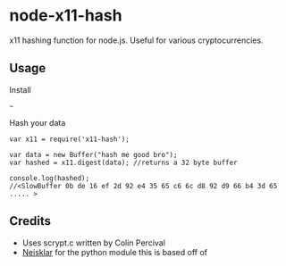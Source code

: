 node-x11-hash
===============

x11 hashing function for node.js. Useful for various cryptocurrencies.

Usage
-----

Install

    ~


Hash your data

    var x11 = require('x11-hash');

    var data = new Buffer("hash me good bro");
    var hashed = x11.digest(data); //returns a 32 byte buffer

    console.log(hashed);
    //<SlowBuffer 0b de 16 ef 2d 92 e4 35 65 c6 6c d8 92 d9 66 b4 3d 65 ..... >

Credits
-------

* Uses scrypt.c written by Colin Percival
* [Neisklar](https://github.com/Neisklar/quarkcoin-hash-python) for the python module this is based off of
